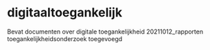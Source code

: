 # digitaaltoegankelijk
Bevat documenten over digitale toegankelijkheid
20211012_rapporten toegankelijkheidsonderzoek toegevoegd

